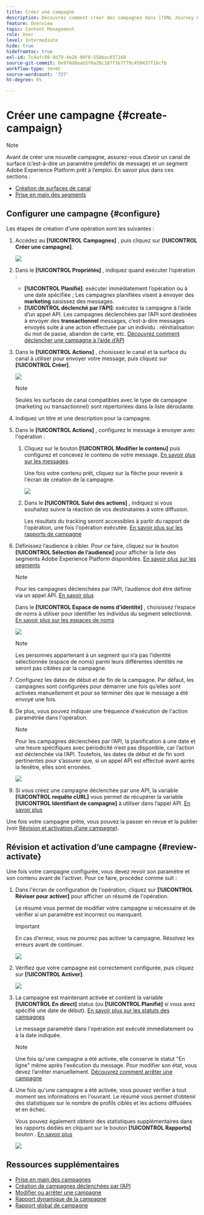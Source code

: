 ```yaml
---
title: Créer une campagne
description: Découvrez comment créer des campagnes dans [!DNL Journey Optimizer]
feature: Overview
topic: Content Management
role: User
level: Intermediate
hide: true
hidefromtoc: true
exl-id: 7c4afc98-0d79-4e26-90f8-558bac037169
source-git-commit: 0e978d0eab570a28c187f3e7779c450437f16cfb
workflow-type: tm+mt
source-wordcount: '727'
ht-degree: 6%

---
```


# Créer une campagne {#create-campaign}

>[!NOTE]
>
>Avant de créer une nouvelle campagne, assurez-vous d’avoir un canal de surface (c’est-à-dire un paramètre prédéfini de message) et un segment Adobe Experience Platform prêt à l’emploi. En savoir plus dans ces sections :
>
>* [Création de surfaces de canal](../configuration/message-presets.md)
>* [Prise en main des segments](../segment/about-segments.md)


## Configurer une campagne {#configure}

Les étapes de création d&#39;une opération sont les suivantes :

1. Accédez au **[!UICONTROL Campagnes]** , puis cliquez sur **[!UICONTROL Créer une campagne]**.

   ![](assets/create-campaign.png)

1. Dans le **[!UICONTROL Propriétés]** , indiquez quand exécuter l’opération :

   * **[!UICONTROL Planifié]**: exécuter immédiatement l’opération ou à une date spécifiée ; Les campagnes planifiées visent à envoyer des **marketing** saisissez des messages.
   * **[!UICONTROL déclenché par l’API]**: exécutez la campagne à l’aide d’un appel API. Les campagnes déclenchées par l’API sont destinées à envoyer des **transactionnel** messages, c’est-à-dire messages envoyés suite à une action effectuée par un individu : réinitialisation du mot de passe, abandon de carte, etc. [Découvrez comment déclencher une campagne à l’aide d’API](api-triggered-campaigns.md)

1. Dans le **[!UICONTROL Actions]** , choisissez le canal et la surface du canal à utiliser pour envoyer votre message, puis cliquez sur **[!UICONTROL Créer]**.

   ![](assets/create-campaign-action.png)

   >[!NOTE]
   >
   >Seules les surfaces de canal compatibles avec le type de campagne (marketing ou transactionnel) sont répertoriées dans la liste déroulante.

1. Indiquez un titre et une description pour la campagne.

   <!--To test the content of your message, toggle the **[!UICONTROL Content experiment]** option on. This allows you to test multiple variables of a delivery on populations samples, in order to define which treatment has the biggest impact on the targeted population.[Learn more about content experiment](../campaigns/content-experiment.md).-->

1. Dans le **[!UICONTROL Actions]** , configurez le message à envoyer avec l&#39;opération :

   1. Cliquez sur le bouton **[!UICONTROL Modifier le contenu]** puis configurez et concevez le contenu de votre message. [En savoir plus sur les messages](../messages/get-started-content.md).

      Une fois votre contenu prêt, cliquez sur la flèche pour revenir à l&#39;écran de création de la campagne.

      ![](assets/create-campaign-design.png)

   1. Dans le **[!UICONTROL Suivi des actions]** , indiquez si vous souhaitez suivre la réaction de vos destinataires à votre diffusion.

      Les résultats du tracking seront accessibles à partir du rapport de l&#39;opération, une fois l&#39;opération exécutée. [En savoir plus sur les rapports de campagne](campaign-global-report.md)

1. Définissez l’audience à cibler. Pour ce faire, cliquez sur le bouton **[!UICONTROL Sélection de l’audience]** pour afficher la liste des segments Adobe Experience Platform disponibles. [En savoir plus sur les segments](../segment/about-segments.md)

   >[!NOTE]
   >
   >Pour les campagnes déclenchées par l’API, l’audience doit être définie via un appel API. [En savoir plus](api-triggered-campaigns.md)

   Dans le **[!UICONTROL Espace de noms d’identité]** , choisissez l’espace de noms à utiliser pour identifier les individus du segment sélectionné. [En savoir plus sur les espaces de noms](../event/about-creating.md#select-the-namespace)

   ![](assets/create-campaign-namespace.png)

   >[!NOTE]
   >
   >Les personnes appartenant à un segment qui n’a pas l’identité sélectionnée (espace de noms) parmi leurs différentes identités ne seront pas ciblées par la campagne.

1. Configurez les dates de début et de fin de la campagne. Par défaut, les campagnes sont configurées pour démarrer une fois qu’elles sont activées manuellement et pour se terminer dès que le message a été envoyé une fois.

1. De plus, vous pouvez indiquer une fréquence d&#39;exécution de l&#39;action paramétrée dans l&#39;opération.

   >[!NOTE]
   >
   >Pour les campagnes déclenchées par l’API, la planification à une date et une heure spécifiques avec périodicité n’est pas disponible, car l’action est déclenchée via l’API. Toutefois, les dates de début et de fin sont pertinentes pour s’assurer que, si un appel API est effectué avant après la fenêtre, elles sont erronées.

   ![](assets/create-campaign-schedule.png)

1. Si vous créez une campagne déclenchée par une API, la variable **[!UICONTROL requête cURL]** vous permet de récupérer la variable **[!UICONTROL Identifiant de campagne]** à utiliser dans l’appel API. [En savoir plus](api-triggered-campaigns.md)

Une fois votre campagne prête, vous pouvez la passer en revue et la publier (voir [Révision et activation d’une campagne](#review-activate)).

## Révision et activation d’une campagne {#review-activate}

Une fois votre campagne configurée, vous devez revoir son paramètre et son contenu avant de l&#39;activer. Pour ce faire, procédez comme suit :

1. Dans l&#39;écran de configuration de l&#39;opération, cliquez sur **[!UICONTROL Réviser pour activer]** pour afficher un résumé de l&#39;opération.

   Le résumé vous permet de modifier votre campagne si nécessaire et de vérifier si un paramètre est incorrect ou manquant.

   >[!IMPORTANT]
   >
   >En cas d&#39;erreur, vous ne pourrez pas activer la campagne. Résolvez les erreurs avant de continuer.

   ![](assets/create-campaign-alerts.png)

1. Vérifiez que votre campagne est correctement configurée, puis cliquez sur **[!UICONTROL Activer]**.

   ![](assets/create-campaign-review.png)

1. La campagne est maintenant activée et contient la variable **[!UICONTROL En direct]** status (ou **[!UICONTROL Planifié]**  si vous avez spécifié une date de début). [En savoir plus sur les statuts des campagnes](get-started-with-campaigns.md#statuses)

   Le message paramétré dans l&#39;opération est exécuté immédiatement ou à la date indiquée.

   >[!NOTE]
   >
   >Une fois qu&#39;une campagne a été activée, elle conserve le statut &quot;En ligne&quot; même après l&#39;exécution du message. Pour modifier son état, vous devez l’arrêter manuellement. [Découvrez comment arrêter une campagne](modify-stop-campaign.md)

1. Une fois qu&#39;une campagne a été activée, vous pouvez vérifier à tout moment ses informations en l&#39;ouvrant. Le résumé vous permet d’obtenir des statistiques sur le nombre de profils ciblés et les actions diffusées et en échec.

   Vous pouvez également obtenir des statistiques supplémentaires dans les rapports dédiés en cliquant sur le bouton **[!UICONTROL Rapports]** bouton . [En savoir plus](campaign-global-report.md)

   ![](assets/create-campaign-summary.png)

## Ressources supplémentaires

* [Prise en main des campagnes](get-started-with-campaigns.md)
* [Création de campagnes déclenchées par l’API](api-triggered-campaigns.md)
* [Modifier ou arrêter une campagne](modify-stop-campaign.md)
* [Rapport dynamique de la campagne](campaign-live-report.md)
* [Rapport global de campagne](campaign-global-report.md)
